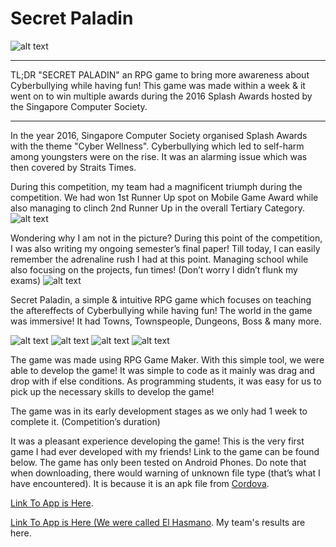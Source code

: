 # Secret Paladin

![alt text](https://asifexplore.com/img/new/secret_paladin_poster.jpg)

<hr/>
TL;DR
"SECRET PALADIN" an RPG game to bring more awareness about Cyberbullying while having fun! This game was made within a week & it went on to win multiple awards during the 2016 Splash Awards hosted by the Singapore Computer Society.
<hr/>

In the year 2016, Singapore Computer Society organised Splash Awards with the theme "Cyber Wellness". Cyberbullying which led to self-harm among youngsters were on the rise. It was an alarming issue which was then covered by Straits Times.

During this competition, my team had a magnificent triumph during the competition. We had won 1st Runner Up spot on Mobile Game Award while also managing to clinch 2nd Runner Up in the overall Tertiary Category.
![alt text](https://asifexplore.com/img/blog/secret_paladin/award_ceremony.jpg)

Wondering why I am not in the picture? During this point of the competition, I was also writing my ongoing semester’s final paper! Till today, I can easily remember the adrenaline rush I had at this point. Managing school while also focusing on the projects, fun times! (Don’t worry I didn’t flunk my exams)
![alt text](https://asifexplore.com/img/blog/secret_paladin/home_screen.jpg)

Secret Paladin, a simple & intuitive RPG game which focuses on teaching the aftereffects of Cyberbullying while having fun! The world in the game was immersive! It had Towns, Townspeople, Dungeons, Boss & many more.

![alt text](https://asifexplore.com/img/blog/secret_paladin/lobby.jpg)
![alt text](https://asifexplore.com/img/blog/secret_paladin/princess_convo.jpg)
![alt text](https://asifexplore.com/img/blog/secret_paladin/goblin_convo.jpg)
![alt text](https://asifexplore.com/img/blog/secret_paladin/questionaire.jpg)
   
The game was made using RPG Game Maker. With this simple tool, we were able to develop the game! It was simple to code as it mainly was drag and drop with if else conditions. As programming students, it was easy for us to pick up the necessary skills to develop the game!

The game was in its early development stages as we only had 1 week to complete it. (Competition’s duration)

It was a pleasant experience developing the game! This is the very first game I had ever developed with my friends! Link to the game can be found below. The game has only been tested on Android Phones. Do note that when downloading, there would warning of unknown file type (that’s what I have encountered). It is because it is an apk file from <a href="https://cordova.apache.org/" target="_blank">Cordova</a>.

<a href="https://drive.google.com/file/d/1QCkxU5AlhxE8A0mkvJXFqzvY6mUe4gGk/view?usp=drive_open" target="_blank">Link To App is Here</a>. 

<a href="http://asiatoday.com/pressrelease/singapore-computer-society%E2%80%99s-annual-splash-awards-recognise-outstanding-icm-youth-promo" target="_blank">Link To App is Here (We were called El Hasmano</a>. 
My team's results are here.

